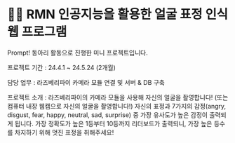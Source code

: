 # 👧🏼 RMN 인공지능을 활용한 얼굴 표정 인식 웹 프로그램
Prompt! 동아리 활동으로 진행한 미니 프로젝트입니다.
<br>

프로젝트 기간 : 24.4.1 ~ 24.5.24 (2개월)

담당 업무 : 라즈베리파이 카메라 모듈 연결 및 서버 & DB 구축

프로젝트 소개 :
라즈베리파이의 카메라 모듈을 사용해 자신의 얼굴을 촬영합니다! (또는 컴퓨터 내장 웹캠으로 자신의 얼굴을 촬영합니다!) 자신의 표정과 7가지의 감정(angry, disgust, fear, happy, neutral, sad, surprise) 중 가장 유사도가 높은 감정이 출력되게 됩니다. 가장 정확도가 높은 1등부터 10등까지 리더보드가 출력되니, 가장 높은 등수를 차지하기 위해 멋진 표정을 취해주세요!
